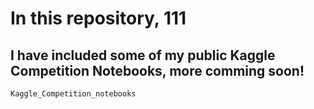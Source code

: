 # In this repository, 111
## I have included some of my public Kaggle Competition Notebooks, more comming soon!
```
Kaggle_Competition_notebooks
```
